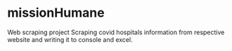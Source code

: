 # missionHumane
Web scraping project
Scraping covid hospitals information from respective website and writing it to console and excel. 
